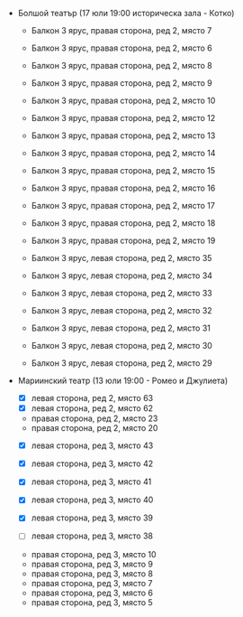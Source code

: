 - Болшой театър (17 юли 19:00 историческа зала - Котко)
	- Балкон 3 ярус, правая сторона, ред 2, място 7
	- Балкон 3 ярус, правая сторона, ред 2, място 6
	- Балкон 3 ярус, правая сторона, ред 2, място 8
	- Балкон 3 ярус, правая сторона, ред 2, място 9
	- Балкон 3 ярус, правая сторона, ред 2, място 10
	- Балкон 3 ярус, правая сторона, ред 2, място 12
	- Балкон 3 ярус, правая сторона, ред 2, място 13
	- Балкон 3 ярус, правая сторона, ред 2, място 14
	- Балкон 3 ярус, правая сторона, ред 2, място 15
	- Балкон 3 ярус, правая сторона, ред 2, място 16
	- Балкон 3 ярус, правая сторона, ред 2, място 17
	- Балкон 3 ярус, правая сторона, ред 2, място 18
	- Балкон 3 ярус, правая сторона, ред 2, място 19


	- Балкон 3 ярус, левая сторона, ред 2, място 35
	- Балкон 3 ярус, левая сторона, ред 2, място 34
	- Балкон 3 ярус, левая сторона, ред 2, място 33
	- Балкон 3 ярус, левая сторона, ред 2, място 32
	- Балкон 3 ярус, левая сторона, ред 2, място 31
	- Балкон 3 ярус, левая сторона, ред 2, място 30
	- Балкон 3 ярус, левая сторона, ред 2, място 29


- Мариинский театр (13 юли 19:00 - Ромео и Джулиета)
	- [x] левая сторона, ред 2, място 63
	- [x] левая сторона, ред 2, място 62

	- правая сторона, ред 2, място 23
	- правая сторона, ред 2, място 20

	- [x] левая сторона, ред 3, място 43
	- [x] левая сторона, ред 3, място 42
	- [x] левая сторона, ред 3, място 41
	- [x] левая сторона, ред 3, място 40
	- [x] левая сторона, ред 3, място 39
	- [ ] левая сторона, ред 3, място 38


	- правая сторона, ред 3, място 10
	- правая сторона, ред 3, място 9
	- правая сторона, ред 3, място 8
	- правая сторона, ред 3, място 7
	- правая сторона, ред 3, място 6
	- правая сторона, ред 3, място 5